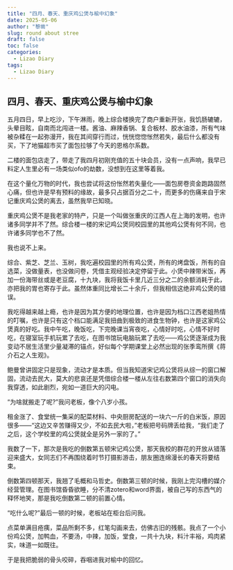```yaml
---
title: "四月、春天、重庆鸡公煲与榆中幻象"
date: 2025-05-06
author: "黎凿"
slug: round about stree
draft: false
toc: false
categories:
  - Lizao Diary
tags:
  - Lizao Diary
---
```

  ## 四月、春天、重庆鸡公煲与榆中幻象

  五月四日，早上吃沙，下午淋雨，晚上综合楼换完了商户重新开张，我饥肠辘辘，头晕目眩，自南而北闯进一楼。酱油、麻辣香锅、复合板材、胶水油漆，所有气味被杂糅在一起弥漫开，我在其间穿行而过，恍恍惚惚怅然若失，最后什么都没有买，下了地猫超市买了面包拉够了今天的恩格尔系数。  

  二楼的面包店走了，带走了我四月初刚充值的五十块会员，没有一点声响，我早已料定人生里必有一场类似ofo的劫数，没想到在这里等着我。

  在这个量化万物的时代，我也尝试将这份怅然若失量化——面包房卷资金跑路固然心痛，但也许是早有预料的缘故，最多只占据百分之二十，而更多的伤痛来自于宋记重庆鸡公煲的离去，虽然我早已知晓。

  重庆鸡公煲不是我老家的特产，只是一个叫做张重庆的江西人在上海的发明，也许诸多同学并不了然。综合楼一楼的宋记鸡公煲同校园里的其他鸡公煲有何不同，也许诸多同学也不了然。

  我也说不上来。

  综合、紫芝、芝兰、玉树，我吃遍校园里的所有鸡公煲，所有的烤盘饭，所有的自选菜，没做量表，也没做问卷，凭借主观经验决定停留于此。小煲中辣带米饭，再加一份海带丝或是老豆腐，十九块，我将我饭卡里几近三分之二的余额消耗于此，亦把我的胃也寄存于此。虽然体重同比增长二十余斤，但我相信这绝非鸡公煲的错误。

  我吃得越来越上瘾，也许是因为其方便的地理位置，也许是因为档口江西老姐热情的叮嘱，也许是只有这个档口能满足我扭曲到极致的进食生物钟，也许是这家鸡公煲真的好吃。我中午吃，晚饭吃，下完晚课当宵夜吃，心情好时吃，心情不好时吃，在寝室玩手机玩累了去吃，在图书馆玩电脑玩累了去吃——鸡公煲逐渐成为我变动不居生活里少量凝滞的锚点，好似每个学期课堂上必然出现的张季鸾所撰《蒋介石之人生观》。

   鲍曼曾讲固定只是现象，流动才是本质。但当我知道宋记鸡公煲将从综一的窗口解固，流动去民大，莫大的悲哀还是凭借综合楼一楼从左往右数第四个窗口的消失向我穿透，如此剧烈，宛如一道巨大的闪电。

  “为啥就搬走了呢?”我问老板，像个八岁小孩。

  租金涨了、食堂统一集采的配菜材料、中央厨房配送的一块六一斤的白米饭，原因很多——“这边又辛苦赚得又少，不如去民大啦，”老板把号码牌丢给我，“我们走了之后，这个学校里的鸡公煲就全是另外一家的了。”

  我数了一下，那次是我吃的倒数第五顿宋记鸡公煲，那天我校的群花的开放从错落迎来盛大，女同志们不再围绕着时节打摄影游击，朋友圈连绵漫长的春天将要结束。

  倒数第四顿那天，我翘了毛概和马哲史。倒数第三顿的时候，我刚上完沟槽的媒介经营管理。在图书馆昏昏欲睡，分不清zotero和word界面，被自己写的东西气的释怀地笑，那是我吃倒数第二顿的前置心情。

  “吃什么呢?”最后一顿的时候，老板站在柜台后问我。

  点菜单满目疮痍，菜品所剩不多，红笔勾画来去，仿佛古旧的残骸。我点了一个小份鸡公煲，加鸭血，不要汤，中辣，加饭，堂食，一共十九块，料汁丰裕，鸡肉紧实，味道一如既往。

   于是我把脆弱的骨头咬碎，吞咽进我对榆中的回忆。